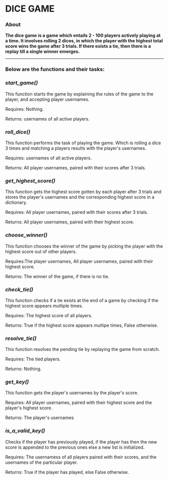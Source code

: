 # DICE GAME

### About
**The dice game is a game which entails 2 - 100 players actively playing at a time. It involves rolling 2 dices, in which the player with the highest total score wins the game after 3 trials. If there exists a tie, then there is a replay till a single winner emerges.**

---
### Below are the functions and their tasks:
### *start_game()*
This function starts the game by explaining the rules of the game to the player, and accepting player usernames.

Requires: Nothing.

Returns: usernames of all active players.

### *roll_dice()*
This function performs the task of playing the game. Which is rolling a dice 3 times and matching a players results with the player's usernames.

Requires: usernames of all active players.

Returns: All player usernames, paired with their scores after 3 trials.

### *get_highest_score()*
This function gets the highest score gotten by each player after 3 trials and stores the player's usernames and the corresponding highest score in a dictionary.

Requires: All player usernames, paired with their scores after 3 trials.

Returns: All player usernames, paired with their highest score.

### *choose_winner()*
This function chooses the winner of the game by picking the player with the highest score out of other players.

Requires:The player usernames, All player usernames, paired with their highest score.

Returns: The winner of the game, if there is no tie. 

### *check_tie()*
This function checks if a tie exists at the end of a game by checking if the highest score appears multiple times.

Requires: The highest score of all players.

Returns: True if the highest score appears multipe times, False otherwise.

### *resolve_tie()*
This function resolves the pending tie by replaying the game from scratch.

Requires: The tied players.

Returns: Nothing.

### *get_key()*
This function gets the player's usernames by the player's score.

Requires: All player usernames, paired with their highest score and the player's highest score.

Returns: The player's usernames


### *is_a_valid_key()*
Checks if the player has previously played, if the player has then the new score is appended to the previous ones else a new list is initialized.

Requires: 	The usernamess of all players paired with their scores, and the usernames of the particular player.

Returns: True if the player has played, else False otherwise.



 